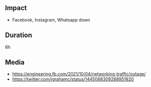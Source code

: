 ## Impact

- Facebook, Instagram, Whatsapp down

## Duration

6h

## Media

- https://engineering.fb.com/2021/10/04/networking-traffic/outage/
- https://twitter.com/jgrahamc/status/1445068309288951820
